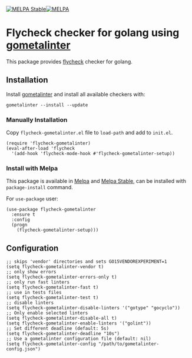[![MELPA Stable](http://stable.melpa.org/packages/flycheck-gometalinter-badge.svg)](http://stable.melpa.org/#/flycheck-gometalinter)[![MELPA](https://melpa.org/packages/flycheck-gometalinter-badge.svg)](https://melpa.org/#/flycheck-gometalinter)
# Flycheck checker for golang using [gometalinter](https://github.com/alecthomas/gometalinter)

This package provides [flycheck][flycheck-ref] checker for golang.

## Installation

Install [gometalinter](https://github.com/alecthomas/gometalinter) and install all available checkers with:

```
gometalinter --install --update
```

### Manually Installation
Copy `flycheck-gometalinter.el` file to `load-path` and add to `init.el`.

```elisp
(require 'flycheck-gometalinter)
(eval-after-load 'flycheck
  '(add-hook 'flycheck-mode-hook #'flycheck-gometalinter-setup))
```

### Install with Melpa

This package is available in
[Melpa](https://melpa.org/#/flycheck-gometalinter) and
[Melpa Stable](http://stable.melpa.org/#/flycheck-gometalinter), can
be installed with `package-install` command.

For `use-package` user:

```elisp
(use-package flycheck-gometalinter
  :ensure t
  :config
  (progn
    (flycheck-gometalinter-setup)))
```

## Configuration

```elisp
;; skips 'vendor' directories and sets GO15VENDOREXPERIMENT=1
(setq flycheck-gometalinter-vendor t)
;; only show errors
(setq flycheck-gometalinter-errors-only t)
;; only run fast linters
(setq flycheck-gometalinter-fast t)
;; use in tests files
(setq flycheck-gometalinter-test t)
;; disable linters
(setq flycheck-gometalinter-disable-linters '("gotype" "gocyclo"))
;; Only enable selected linters
(setq flycheck-gometalinter-disable-all t)
(setq flycheck-gometalinter-enable-linters '("golint"))
;; Set different deadline (default: 5s)
(setq flycheck-gometalinter-deadline "10s")
;; Use a gometalinter configuration file (default: nil)
(setq flycheck-gometalinter-config "/path/to/gometalinter-config.json")
```

[flycheck-ref]: http://www.flycheck.org                 "Flycheck"

